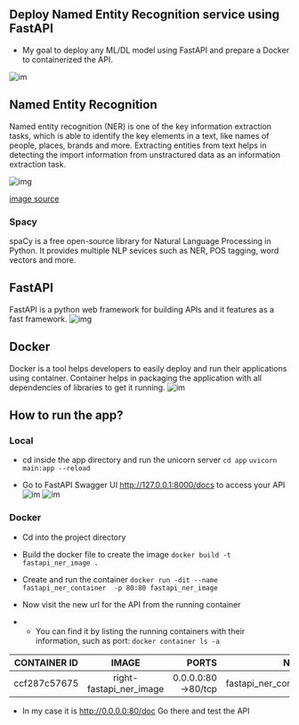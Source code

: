 ## Deploy Named Entity Recognition service using FastAPI

* My goal to deploy any ML/DL model using FastAPI and prepare a Docker to containerized the API.

![im](resources/image.jpg)

## Named Entity Recognition


Named entity recognition (NER) is one of the key information extraction tasks, which is able to identify the key elements in a text, like names of people, places, brands and more. Extracting entities from text helps in detecting the import information from unstractured data as an information extraction task.

![img](https://miro.medium.com/max/1000/1*0BuSAIQOLNQGVWJIxZhFuA.png)

 [image source](https://mc.ai/everything-you-need-to-know-about-named-entity-recognition/)




### Spacy
spaCy is a free open-source library for Natural Language Processing in Python. It provides multiple NLP sevices such as NER, POS tagging, word vectors and more. 

## FastAPI
FastAPI is a python web framework for building APIs and it features as a fast framework.
![img](https://fastapi.tiangolo.com/img/logo-margin/logo-teal.png)

## Docker
Docker is a tool helps developers to easily deploy and run their applications using container. Container helps in packaging the application with all dependencies of libraries to get it running. 
![im](https://www.docker.com/sites/default/files/d8/styles/role_icon/public/2019-07/Docker-Logo-White-RGB_Horizontal.png?itok=cFIHFZiP)


## How to run the app?

### Local
* cd inside the app directory and run the unicorn server
`cd app`
`uvicorn main:app --reload`

* Go to FastAPI Swagger UI http://127.0.0.1:8000/docs to access your API
![im](resources/image1.jpg)
![im](resources/image2.jpg)

### Docker

* Cd into the project directory
* Build the docker file to create the image
`docker build -t fastapi_ner_image .`
* Create and run the container
`docker run -dit --name fastapi_ner_container  -p 80:80 fastapi_ner_image`

* Now visit the new url for the API from the running container
* * You can find it by listing the running containers with their information, such as port:
`docker container ls -a `

| CONTAINER ID         | IMAGE           | PORTS  | NAMES  |
| -------------------- |:---------------:| ------:|--------------:|
| ccf287c57675    | right-fastapi_ner_image |0.0.0.0:80->80/tcp | fastapi_ner_container|

* In my case it is  http://0.0.0.0:80/doc Go there and test the API 
